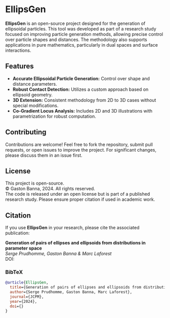 # EllipsGen

**EllipsGen** is an open-source project designed for the generation of ellipsoidal particles. This tool was developed as part of a research study focused on improving particle generation methods, allowing precise control over particle shapes and distances. The methodology also supports applications in pure mathematics, particularly in dual spaces and surface interactions.

## Features

- **Accurate Ellipsoidal Particle Generation:** Control over shape and distance parameters.  
- **Robust Contact Detection:** Utilizes a custom approach based on ellipsoid geometry.  
- **3D Extension:** Consistent methodology from 2D to 3D cases without special modifications.  
- **Co-Gradient Locus Analysis:** Includes 2D and 3D illustrations with parametrization for robust computation.

## Contributing

Contributions are welcome! Feel free to fork the repository, submit pull requests, or open issues to improve the project. For significant changes, please discuss them in an issue first.

## License

This project is open-source.  
© Gaston Banna, 2024. All rights reserved.  
The code is released under an open license but is part of a published research study. Please ensure proper citation if used in academic work.

## Citation

If you use **EllipsGen** in your research, please cite the associated publication:

**Generation of pairs of ellipses and ellipsoids from distributions in parameter space**  
*Serge Prudhomme, Gaston Banna & Marc Laforest*  
DOI:  

### BibTeX
```bibtex
@article{EllipsGen,
  title={Generation of pairs of ellipses and ellipsoids from distributions in parameter space},
  author={Serge Prudhomme, Gaston Banna, Marc Laforest},
  journal={JCPM},
  year={2024},
  doi={}
}
